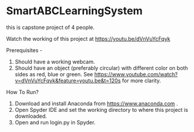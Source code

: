 # SmartABCLearningSystem
this is capstone project of 4 people.

Watch the working of this project at https://youtu.be/dVnVuYcFqyk

Prerequisites -
1. Should have a working webcam.
2. Should have an object (preferably circular) with different color on both sides as red, blue or green. See https://www.youtube.com/watch?v=dVnVuYcFqyk&feature=youtu.be&t=120s for more clarity.

How To Run?
1. Download and install Anaconda from https://www.anaconda.com .
2. Open Spyder IDE and set the working directory to where this project is downloaded.
3. Open and run login.py in Spyder.
